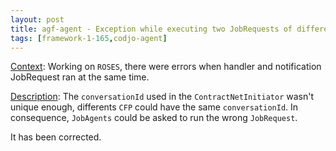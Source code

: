 ```yaml
---
layout: post
title: agf-agent - Exception while executing two JobRequests of different type at the same time
tags: [framework-1-165,codjo-agent]
---
```

<u>Context</u>:
Working on ```ROSES```, there were errors when handler and notification JobRequest ran at the same time.

<u>Description</u>:
The ```conversationId``` used in the ```ContractNetInitiator``` wasn't unique enough, differents ```CFP``` could have the same ```conversationId```. In consequence, ```JobAgents``` could be asked to run the wrong ```JobRequest```.

It has been corrected.